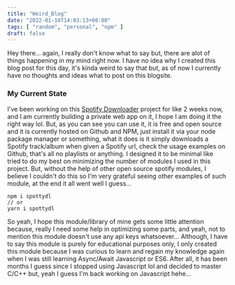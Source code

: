 ```yaml
---
title: "Weird_Blog"
date: "2022-01-14T14:03:13+08:00"
tags: [ "random", "personal", "npm" ]
draft: false
---
```


Hey there... again, I really don't know what to say but, there are alot of things happening in my mind
right now. I have no idea why I created this blog post for this day, it's kinda weird to say that but, as
of now I currently have no thoughts and ideas what to post on this blogsite.

### My Current State

I've been working on this [Spotify Downloader](https://www.npmjs.com/package/spottydl) project for like 2 weeks now, and I am currently building a
private web app on it, I hope I am doing it the right way lol. But, as you can see you can use it, it is free
and open source and it is currently hosted on Github and NPM, just install it via your node package manager or something, what it does is 
it simply downloads a Spotify track/album when given a Spotify url, check the usage examples on Github, that's all no playlists or anything. I designed it to be minimal like tried to do 
my best on minimizing the number of modules I used in this project. But, without the help of other open source spotify modules, I believe I couldn't do this so I'm very grateful seeing
other examples of such module, at the end it all went well I guess...

```JS
npm i spottydl 
// or
yarn i spottydl
```

So yeah, I hope this module/library of mine gets some little attention because, really I need some help in optimizing
some parts, and yeah, not to mention this module doesn't use any api keys whatsoever... Although, I have to say this
module is purely for educational purposes only, I only created this module because I was curious to learn and regain my knowledge
again when I was still learning Async/Await Javascript or ES6. After all, it has been months I guess since I stopped using Javascript lol
and decided to master C/C++ but, yeah I guess I'm back working on Javascript hehe... 


